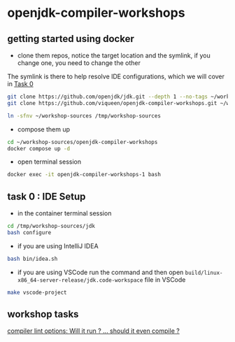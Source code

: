 # openjdk-compiler-workshops

## getting started using docker

- clone them repos, notice the target location and the symlink, if you change one, you need to change the other

The symlink is there to help resolve IDE configurations, which we will cover in [Task 0](#task-0--ide-setup)

```bash
git clone https://github.com/openjdk/jdk.git --depth 1 --no-tags ~/workshop-sources/jdk
git clone https://github.com/viqueen/openjdk-compiler-workshops.git ~/workshop-sources/openjdk-compiler-workshops

ln -sfnv ~/workshop-sources /tmp/workshop-sources
```

- compose them up

```bash
cd ~/workshop-sources/openjdk-compiler-workshops
docker compose up -d
```

- open terminal session

```bash
docker exec -it openjdk-compiler-workshops-1 bash
```

## task 0 : IDE Setup

- in the container terminal session

```bash
cd /tmp/workshop-sources/jdk
bash configure
```

- if you are using IntelliJ IDEA
```bash
bash bin/idea.sh
```

- if you are using VSCode run the command and then open `build/linux-x86_64-server-release/jdk.code-workspace` file in VSCode
```bash
make vscode-project
```


## workshop tasks

[compiler lint options: Will it run ? ... should it even compile ?](compiler-lint-options/README.md)
